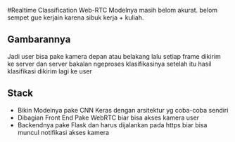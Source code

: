 #Realtime Classification Web-RTC
Modelnya masih belom akurat. belom sempet gue kerjain karena sibuk kerja + kuliah.

## Gambarannya
Jadi user bisa pake kamera depan atau belakang lalu setiap frame dikirim ke server dan server bakalan ngeproses klasifikasinya setelah itu hasil klasifikasi dikirim lagi ke user

## Stack
- Bikin Modelnya pake CNN Keras dengan arsitektur yg coba-coba sendiri
- Dibagian Front End Pake WebRTC biar bisa akses kamera user
- Backendnya pake Flask dan harus dijalankan pada https biar bisa muncul notifikasi akses kamera


